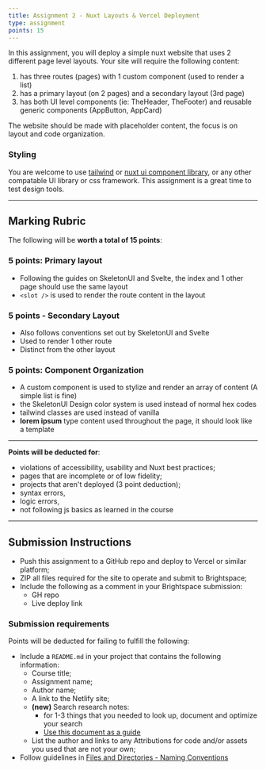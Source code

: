```yaml
---
title: Assignment 2 - Nuxt Layouts & Vercel Deployment
type: assignment
points: 15
---
```


In this assignment, you will deploy a simple nuxt website that uses 2 different page level layouts. Your site will require the following content:

1. has three routes (pages) with 1 custom component (used to render a list)
2. has a primary layout (on 2 pages) and a secondary layout (3rd page)
3. has both UI level components (ie: TheHeader, TheFooter) and reusable generic components (AppButton, AppCard)

The website should be made with placeholder content, the focus is on layout and code organization.

### Styling

You are welcome to use [tailwind](https://tailwindcss.nuxtjs.org/) or [nuxt ui component library](https://ui.nuxt.com/), or any other compatable UI library or css framework. This assignment is a great time to test design tools.

---

## Marking Rubric

The following will be **worth a total of 15 points**:

### 5 points: Primary layout

- Following the guides on SkeletonUI and Svelte, the index and 1 other page should use the same layout
- `<slot />` is used to render the route content in the layout

### 5 points - Secondary Layout

- Also follows conventions set out by SkeletonUI and Svelte
- Used to render 1 other route
- Distinct from the other layout

### 5 points: Component Organization

- A custom component is used to stylize and render an array of content (A simple list is fine)
- the SkeletonUI Design color system is used instead of normal hex codes
- tailwind classes are used instead of vanilla
- **lorem ipsum** type content used throughout the page, it should look like a template

---

**Points will be deducted for**:

- violations of accessibility, usability and Nuxt best practices;
- pages that are incomplete or of low fidelity;
- projects that aren't deployed (3 point deduction);
- syntax errors,
- logic errors,
- not following js basics as learned in the course

---

## Submission Instructions

- Push this assignment to a GitHub repo and deploy to Vercel or similar platform;
- ZIP all files required for the site to operate and submit to Brightspace;
- Include the following as a comment in your Brightspace submission:
  - GH repo
  - Live deploy link

### Submission requirements

Points will be deducted for failing to fulfill the following:

- Include a `README.md` in your project that contains the following information:
  - Course title;
  - Assignment name;
  - Author name;
  - A link to the Netlify site;
  - **(new)** Search research notes:
    - for 1-3 things that you needed to look up, document and optimize your search
    - [Use this document as a guide](https://gist.github.com/lilyx13/4a2f49d1cdb29cfc624ef22c6ccedafe)
  - List the author and links to any Attributions for code and/or assets you used that are not your own;
- Follow guidelines in [Files and Directories - Naming Conventions](https://gist.github.com/acidtone/d77059ec1851eff266339a3df70f6984)
